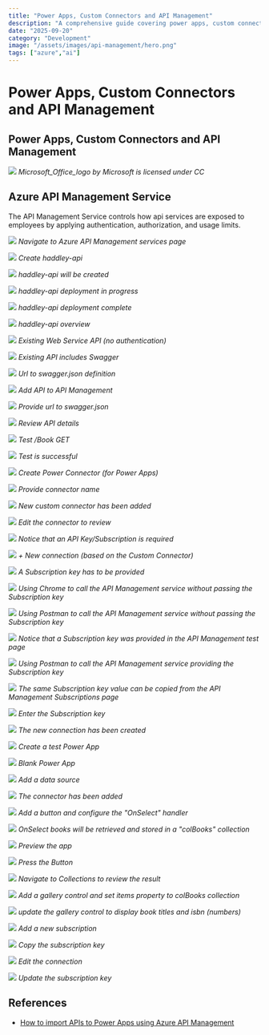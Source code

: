 ```yaml
---
title: "Power Apps, Custom Connectors and API Management"
description: "A comprehensive guide covering power apps, custom connectors and api management"
date: "2025-09-20"
category: "Development"
image: "/assets/images/api-management/hero.png"
tags: ["azure","ai"]
---
```


# Power Apps, Custom Connectors and API Management

## Power Apps, Custom Connectors and API Management

![](/assets/images/api-management/office-365-icon-500x500.png)
*Microsoft_Office_logo by Microsoft is licensed under CC*


## Azure API Management Service

The API Management Service controls how api services are exposed to employees by applying authentication, authorization, and usage limits.

![](/assets/images/api-management/screen-shot-2021-08-01-at-6.03.37-pm-1554x1140.png)
*Navigate to Azure API Management services page*

![](/assets/images/api-management/screen-shot-2021-08-01-at-7.19.56-pm-1516x1412.png)
*Create haddley-api*

![](/assets/images/api-management/screen-shot-2021-08-01-at-7.20.41-pm-1518x1412.png)
*haddley-api will be created*

![](/assets/images/api-management/screen-shot-2021-08-01-at-7.22.37-pm-1794x962.png)
*haddley-api deployment in progress*

![](/assets/images/api-management/screen-shot-2021-08-01-at-8.21.56-pm-1796x954.png)
*haddley-api deployment complete*

![](/assets/images/api-management/screen-shot-2021-08-01-at-8.22.22-pm-1796x962.png)
*haddley-api overview*

![](/assets/images/api-management/screen-shot-2021-08-02-at-8.14.22-pm-1628x768.png)
*Existing Web Service API (no authentication)*

![](/assets/images/api-management/screen-shot-2021-08-02-at-8.14.51-pm-1624x772.png)
*Existing API includes Swagger*

![](/assets/images/api-management/screen-shot-2021-08-02-at-8.15.06-pm-1626x768.png)
*Url to swagger.json definition*

![](/assets/images/api-management/screen-shot-2021-08-02-at-8.18.25-pm-1836x1089.png)
*Add API to API Management*

![](/assets/images/api-management/screen-shot-2021-08-02-at-8.19.01-pm-1128x766.png)
*Provide url to swagger.json*

![](/assets/images/api-management/screen-shot-2021-08-02-at-8.27.46-pm-1836x1089.png)
*Review API details*

![](/assets/images/api-management/screen-shot-2021-08-02-at-8.28.02-pm-1836x1088.png)
*Test /Book GET*

![](/assets/images/api-management/screen-shot-2021-08-02-at-8.28.18-pm-1836x1086.png)
*Test is successful*

![](/assets/images/api-management/screen-shot-2021-08-02-at-8.29.00-pm-1836x1088.png)
*Create Power Connector (for Power Apps)*

![](/assets/images/api-management/screen-shot-2021-08-02-at-8.45.40-pm-1836x1089.png)
*Provide connector name*

![](/assets/images/api-management/screen-shot-2021-08-02-at-8.46.25-pm-1836x1089.png)
*New custom connector has been added*

![](/assets/images/api-management/screen-shot-2021-08-02-at-8.46.49-pm-1836x1082.png)
*Edit the connector to review*

![](/assets/images/api-management/screen-shot-2021-08-02-at-8.47.03-pm-1836x1085.png)
*Notice that an API Key/Subscription is required*

![](/assets/images/api-management/screen-shot-2021-08-02-at-8.47.37-pm-1836x1079.png)
*+ New connection (based on the Custom Connector)*

![](/assets/images/api-management/screen-shot-2021-08-02-at-8.48.00-pm-1836x1089.png)
*A Subscription key has to be provided*

![](/assets/images/api-management/screen-shot-2021-08-03-at-12.33.42-am-1594x746.png)
*Using Chrome to call the API Management service without passing the Subscription key*

![](/assets/images/api-management/screen-shot-2021-08-03-at-12.31.47-am-1836x1047.png)
*Using Postman to call the API Management service without passing the Subscription key*

![](/assets/images/api-management/screen-shot-2021-08-02-at-8.49.47-pm-1836x1088.png)
*Notice that a Subscription key was provided in the API Management test page*

![](/assets/images/api-management/screen-shot-2021-08-03-at-12.32.01-am-1836x1143.png)
*Using Postman to call the API Management service providing the Subscription key*

![](/assets/images/api-management/screen-shot-2021-08-02-at-9.24.05-pm-1836x694.png)
*The same Subscription key value can be copied from the API Management Subscriptions page*

![](/assets/images/api-management/screen-shot-2021-08-02-at-8.50.07-pm-1836x1086.png)
*Enter the Subscription key*

![](/assets/images/api-management/screen-shot-2021-08-02-at-8.50.26-pm-1836x1083.png)
*The new connection has been created*

![](/assets/images/api-management/screen-shot-2021-08-02-at-8.50.47-pm-1836x1087.png)
*Create a test Power App*

![](/assets/images/api-management/screen-shot-2021-08-02-at-8.51.04-pm-1836x1087.png)
*Blank Power App*

![](/assets/images/api-management/screen-shot-2021-08-02-at-8.51.28-pm-1836x1084.png)
*Add a data source*

![](/assets/images/api-management/screen-shot-2021-08-02-at-8.51.51-pm-1836x1088.png)
*The connector has been added*

![](/assets/images/api-management/screen-shot-2021-08-02-at-8.52.27-pm-1836x1084.png)
*Add a button and configure the "OnSelect" handler*

![](/assets/images/api-management/screen-shot-2021-08-02-at-8.52.41-pm-1836x1084.png)
*OnSelect books will be retrieved and stored in a "colBooks" collection*

![](/assets/images/api-management/screen-shot-2021-08-02-at-8.53.09-pm-1836x1088.png)
*Preview the app*

![](/assets/images/api-management/screen-shot-2021-08-02-at-8.53.18-pm-1836x1090.png)
*Press the Button*

![](/assets/images/api-management/screen-shot-2021-08-02-at-8.53.44-pm-1836x1088.png)
*Navigate to Collections to review the result*

![](/assets/images/api-management/screen-shot-2021-08-02-at-8.54.29-pm-1836x1085.png)
*Add a gallery control and set items property to colBooks collection*

![](/assets/images/api-management/screen-shot-2021-08-02-at-8.54.54-pm-1836x1086.png)
*update the gallery control to display book titles and isbn (numbers)*

![](/assets/images/api-management/screen-shot-2021-08-02-at-9.00.16-pm-1836x1082.png)
*Add a new subscription*

![](/assets/images/api-management/screen-shot-2021-08-02-at-9.01.26-pm-1836x1086.png)
*Copy the subscription key*

![](/assets/images/api-management/screen-shot-2021-08-02-at-9.04.27-pm-1836x420.png)
*Edit the connection*

![](/assets/images/api-management/screen-shot-2021-08-02-at-9.04.37-pm-1836x1087.png)
*Update the subscription key*
## References

- [How to import APIs to Power Apps using Azure API Management](https://www.youtube.com/watch?v=06CRN18kH1k)

